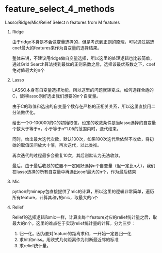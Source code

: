 # feature_select_4_methods
Lasso/Ridge/Mic/Relief  Select n features from M features

1. Ridge
    
    由于ridge本身是不会做变量选择的，但是考虑到正则的原理，可以通过挑选coef最大的features来作为自变量的选择结果。
    
    整体来讲，不建议用ridge做自变量选择，所以这里的处理逻辑也比较简单，通过Grid Search算法找到最优的正则系数之后，选择该最优系数之下，coef绝对值最大的n个
    
2. Lasso
    
    LASSO本身有自变量选择功能，所以这里的问题就转变成，如何选择合适的C，使得lasso刚好选出我们想要的n个自变量。
    
    由于C的取值和选出的自变量个数存在严格的正相关关系，所以这里直接用二分法做优化。
    
    给出一个0-100000的C的初始取值，设定的收敛条件是当lasso选择的自变量个数大于等于n，小于等于n*1.05的范围内时，迭代结束。
    
    同时，给出最大迭代次数，默认100次，如果100次迭代后依然不收敛，将初始的取值区间放大十倍，再次迭代，以此类推。
    
    再次迭代的过程最多会重复10次，其后则默认为无法收敛。
    
    最后，由于最后收敛的位置不一定刚好选择n个自变量（但一定比n大），我们在lasso选择的所有自变量中再选出coef最大的n个，作为最后结果
   
3. Mic

    python的minepy包直接提供了mic的计算，所以这里的逻辑非常简单，遍历所有feature，计算其和y的mic，取最大的n个

4. Relief
    
    Relief的选择逻辑和mic一样，计算出每个feature对应的relief统计量之后，取最大的n个。这里的难点在于实现relief统计量的计算，分为三步：
    
    1) 归一化。因为要对feature的距离求和，一开始一定要归一化
    2) 求hit和miss。用欧式几何距离作为判断最近邻的标准
    3) 求relief统计量。